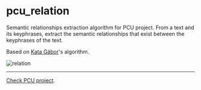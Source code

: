 # pcu_relation
Semantic relationships extraction algorithm for PCU project.
From a text and its keyphrases, extract the semantic relationships that exist between the keyphrases of the text.

Based on [Kata Gábor][gabor]'s algorithm.

![relation](https://framapic.org/AYwoY2fG1Ltd/rBtBEVJnhKIq.png)

----

[Check PCU project][pcu].

[pcu]: https://github.com/zevio/pcu_core
[gabor]: http://www.inalco.fr/enseignant-chercheur/kata-gabor
